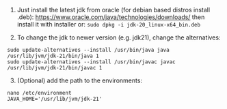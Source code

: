 
1) Just install the latest jdk from oracle (for debian based distros install .deb): https://www.oracle.com/java/technologies/downloads/ then install it with installer or: `sudo dpkg -i jdk-20_linux-x64_bin.deb`


2) To change the jdk to newer version (e.g. jdk21), change the alternatives:
```
sudo update-alternatives --install /usr/bin/java java /usr/lib/jvm/jdk-21/bin/java 1
sudo update-alternatives --install /usr/bin/javac javac /usr/lib/jvm/jdk-21/bin/javac 1
```
3) (Optional) add the path to the environments:

```
nano /etc/environment
JAVA_HOME='/usr/lib/jvm/jdk-21'
```

